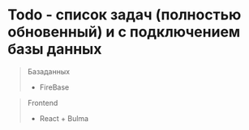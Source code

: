 # Todo - список задач (полностью обновенный) и с подключением базы данных

> Базаданных
> + FireBase

> Frontend
> + React + Bulma